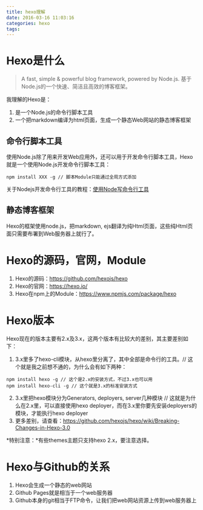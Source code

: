 ```yaml
---
title: hexo理解
date: 2016-03-16 11:03:16
categories: hexo
tags: 
---
```


# Hexo是什么
> A fast, simple & powerful blog framework, powered by Node.js. 基于Node.js的一个快速、简洁且高效的博客框架。

我理解的Hexo是：

1. 是一个Node.js的命令行脚本工具
2. 一个把markdown编译为html页面，生成一个静态Web网站的静态博客框架

## 命令行脚本工具

使用Node.js除了用来开发Web应用外，还可以用于开发命令行脚本工具，Hexo就是一个使用Node.js开发命令行脚本工具：
```shell
npm install XXX -g // 脚本Module只能通过全局方式添加
```

关于Nodejs开发命令行工具的教程：[使用Node写命令行工具](http://javascriptplayground.com/blog/2015/03/node-command-line-tool)

## 静态博客框架

Hexo的框架使用node.js，把markdown, ejs翻译为纯Html页面，这些纯Html页面只需要布署到Web服务器上就行了。 

# Hexo的源码，官网，Module

1. Hexo的源码：<https://github.com/hexojs/hexo>
2. Hexo的官网：<https://hexo.io/>
3. Hexo在npm上的Module：<https://www.npmjs.com/package/hexo>

# Hexo版本

Hexo现在的版本主要有2.x及3.x，这两个版本有比较大的差别，其主要差别如下：

1. 3.x里多了hexo-cli模块，从hexo里分离了，其中全部是命令行的工具。// 这个就是我之前想不通的，为什么会有如下两种：
```
npm install hexo -g // 这个是2.x的安装方式，不过3.x也可以用
npm install hexo-cli -g // 这个就是3.x的标准安装方式
```
2. 3.x里把hexo模块分为Generators, deployers, server几种模块 // 这就是为什么在2.x里，可以直接使用hexo deployer，而在3.x里你要先安装deployers的模块，才能执行hexo deployer
3. 更多差别，请查看：<https://github.com/hexojs/hexo/wiki/Breaking-Changes-in-Hexo-3.0>

*特别注意：*有些themes主题只支持hexo 2.x，要注意选择。

# Hexo与Github的关系

1. Hexo会生成一个静态的web网站
2. Github Pages就是相当于一个web服务器
3. Github本身的git相当于FTP命令，让我们把web网站资源上传到web服务器上
